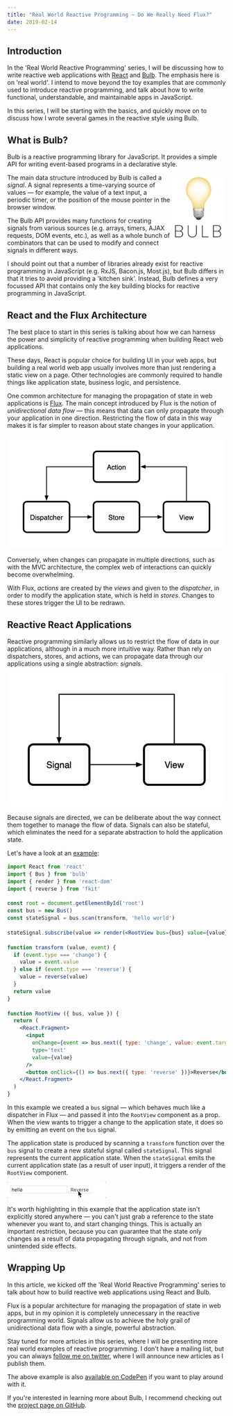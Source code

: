 ```yaml
---
title: "Real World Reactive Programming — Do We Really Need Flux?"
date: 2019-02-14
---
```


## Introduction

In the 'Real World Reactive Programming' series, I will be discussing how to
write reactive web applications with [React](https://reactjs.org) and
[Bulb](https://github.com/nullobject/bulb). The emphasis here is on 'real
world'. I intend to move beyond the toy examples that are commonly used to
introduce reactive programming, and talk about how to write functional,
understandable, and maintainable apps in JavaScript.

In this series, I will be starting with the basics, and quickly move on to
discuss how I wrote several games in the reactive style using Bulb.

## What is Bulb?

Bulb is a reactive programming library for JavaScript. It provides a simple API
for writing event-based programs in a declarative style.

<img src="images/bulb.png" align="right" width="128px">

The main data structure introduced by Bulb is called a *signal*. A signal
represents a time-varying source of values — for example, the value of a text
input, a periodic timer, or the position of the mouse pointer in the browser
window.

The Bulb API provides many functions for creating signals from various sources
(e.g. arrays, timers, AJAX requests, DOM events, etc.), as well as a whole
bunch of combinators that can be used to modify and connect signals in
different ways.

I should point out that a number of libraries already exist for reactive
programming in JavaScript (e.g. RxJS, Bacon.js, Most.js), but Bulb differs in
that it tries to avoid providing a 'kitchen sink'. Instead, Bulb defines a very
focussed API that contains only the key building blocks for reactive
programming in JavaScript.

## React and the Flux Architecture

The best place to start in this series is talking about how we can harness the
power and simplicity of reactive programming when building React web
applications.

These days, React is popular choice for building UI in your web apps, but
building a real world web app usually involves more than just rendering a
static view on a page. Other technologies are commonly required to handle
things like application state, business logic, and persistence.

One common architecture for managing the propagation of state in web
applications is
[Flux](https://facebook.github.io/flux/docs/in-depth-overview.html). The main
concept introduced by Flux is the notion of *unidirectional data flow* — this
means that data can only propagate through your application in one direction.
Restricting the flow of data in this way makes it is far simpler to reason
about state changes in your application.

<p class="text-center"><img src="images/flux-architecture.png"></p>

Conversely, when changes can propagate in multiple directions, such as with
the MVC architecture, the complex web of interactions can quickly become
overwhelming.

With Flux, *actions* are created by the *views* and given to the *dispatcher*,
in order to modify the application state, which is held in *stores*. Changes to
these stores trigger the UI to be redrawn.

## Reactive React Applications

Reactive programming similarly allows us to restrict the flow of data in our
applications, although in a much more intuitive way. Rather than rely on
dispatchers, stores, and actions, we can propagate data through our
applications using a single abstraction: *signals*.

<p class="text-center"><img src="images/reactive-architecture.png"></p>

Because signals are directed, we can be deliberate about the way connect them
together to manage the flow of data. Signals can also be stateful, which
eliminates the need for a separate abstraction to hold the application state.

Let's have a look at an [example](https://codepen.io/nullobject/pen/LqdERw):

```jsx
import React from 'react'
import { Bus } from 'bulb'
import { render } from 'react-dom'
import { reverse } from 'fkit'

const root = document.getElementById('root')
const bus = new Bus()
const stateSignal = bus.scan(transform, 'hello world')

stateSignal.subscribe(value => render(<RootView bus={bus} value={value} />, root))

function transform (value, event) {
  if (event.type === 'change') {
    value = event.value
  } else if (event.type === 'reverse') {
    value = reverse(value)
  }
  return value
}

function RootView ({ bus, value }) {
  return (
    <React.Fragment>
      <input
        onChange={event => bus.next({ type: 'change', value: event.target.value })}
        type='text'
        value={value}
      />
      <button onClick={() => bus.next({ type: 'reverse' })}>Reverse</button>
    </React.Fragment>
  )
}
```

In this example we created a `bus` signal — which behaves much like a
dispatcher in Flux — and passed it into the `RootView` component as a prop.
When the view wants to trigger a change to the application state, it does so by
emitting an event on the `bus` signal.

The application state is produced by scanning a `transform` function over the
`bus` signal to create a new stateful signal called `stateSignal`. This signal
represents the current application state. When the `stateSignal` emits the
current application state (as a result of user input), it triggers a render of
the `RootView` component.

<p class="text-center"><img src="images/reverse.gif"></p>

It's worth highlighting in this example that the application state isn't
explicitly stored anywhere — you can't just grab a reference to the state
whenever you want to, and start changing things. This is actually an important
restriction, because you can guarantee that the state only changes as a result
of data propagating through signals, and not from unintended side effects.

## Wrapping Up

In this article, we kicked off the 'Real World Reactive Programming' series to
talk about how to build reactive web applications using React and Bulb.

Flux is a popular architecture for managing the propagation of state in web
apps, but in my opinion it is completely unnecessary in the reactive
programming world. Signals allow us to achieve the holy grail of unidirectional
data flow with a single, powerful abstraction.

Stay tuned for more articles in this series, where I will be presenting more
real world examples of reactive programming. I don't have a mailing list, but
you can always [follow me on twitter](https://twitter.com/nullobject), where I
will announce new articles as I publish them.

The above example is also [available on
CodePen](https://codepen.io/nullobject/pen/LqdERw) if you want to play around
with it.

If you're interested in learning more about Bulb, I recommend checking out the
[project page on GitHub](https://github.com/nullobject/bulb).
